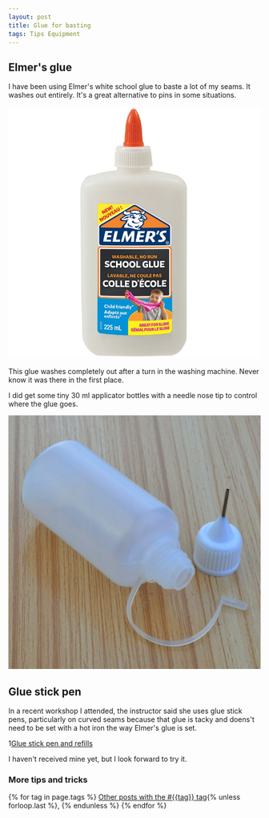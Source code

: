 ```yaml
---
layout: post
title: Glue for basting
tags: Tips Equipment
---
```

## Elmer's glue

I have been using Elmer's white school glue to baste a lot of my seams. It washes out entirely. It's a great alternative to pins in some situations.

![Bottle of Elmers washable school glue](/images/elmer-glue.jpg)

This glue washes completely out after a turn in the washing machine. Never know it was there in the first place.

I did get some tiny 30 ml applicator bottles with a needle nose tip to control where the glue goes.

![Small plastic applicator bottle on its side with the cap standing up, showing a needlenose applicator tip](/images/glue-applicator-bottle.png)

## Glue stick pen

In a recent workshop I attended, the instructor said she uses glue stick pens, particularly on curved seams because that glue is tacky and doens't need to be set with a hot iron the way Elmer's glue is set.

1[Glue stick pen and refills](/images/glue-stick-pen.png)

I haven't received mine yet, but I look forward to try it.

### More tips and tricks

  {% for tag in page.tags %}
  <a class="post" href="/tag/{{tag}}">Other posts with the #{{tag}} tag</a>{% unless forloop.last %}, {% endunless %}
  {% endfor %}